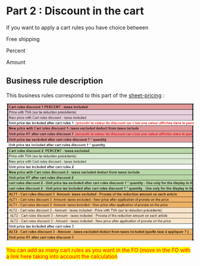 # Part 2 : Discount in the cart

If you want to apply a cart rules you have choice between&#x20;

Free shipping

Percent

Amount

## Business rule description

This business rules correspond to this part of the [sheet-pricing](https://docs.google.com/spreadsheets/d/1SKKAMRoQqmfnpv7Hg2fZdsrd1DjfuyYB3u8gmejZ3ZM/edit#gid=538880055) :

![](<../../../../.gitbook/assets/image (3) (1).png>)

<mark style="color:red;">You can add as many cart rules as you want in the FO (move in the FO with a link here taking into account the calculation</mark>

